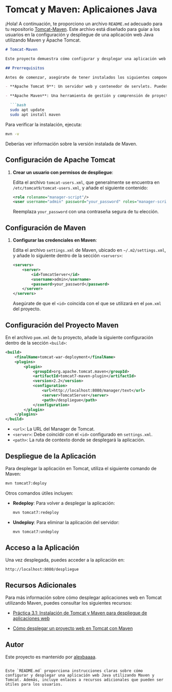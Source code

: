 # Tomcat y Maven: Aplicaiones Java
¡Hola! A continuación, te proporciono un archivo `README.md` adecuado para tu repositorio [Tomcat-Maven](https://github.com/alexbaaaa/ProyectosDespliege/tree/main/Tomcat-Maven). Este archivo está diseñado para guiar a los usuarios en la configuración y despliegue de una aplicación web Java utilizando Maven y Apache Tomcat.

```markdown
# Tomcat-Maven

Este proyecto demuestra cómo configurar y desplegar una aplicación web Java utilizando Apache Maven y Apache Tomcat.

## Prerrequisitos

Antes de comenzar, asegúrate de tener instalados los siguientes componentes:

- **Apache Tomcat 9**: Un servidor web y contenedor de servlets. Puedes descargarlo desde [tomcat.apache.org](https://tomcat.apache.org/download-90.cgi).

- **Apache Maven**: Una herramienta de gestión y comprensión de proyectos. Para instalar Maven en Debian, puedes seguir estos pasos:

  ```bash
  sudo apt update
  sudo apt install maven
  ```

  Para verificar la instalación, ejecuta:

  ```bash
  mvn -v
  ```

  Deberías ver información sobre la versión instalada de Maven.

## Configuración de Apache Tomcat

1. **Crear un usuario con permisos de despliegue**:

   Edita el archivo `tomcat-users.xml`, que generalmente se encuentra en `/etc/tomcat9/tomcat-users.xml`, y añade el siguiente contenido:

   ```xml
   <role rolename="manager-script"/>
   <user username="admin" password="your_password" roles="manager-script"/>
   ```

   Reemplaza `your_password` con una contraseña segura de tu elección.

## Configuración de Maven

1. **Configurar las credenciales en Maven**:

   Edita el archivo `settings.xml` de Maven, ubicado en `~/.m2/settings.xml`, y añade lo siguiente dentro de la sección `<servers>`:

   ```xml
   <servers>
       <server>
           <id>TomcatServer</id>
           <username>admin</username>
           <password>your_password</password>
       </server>
   </servers>
   ```

   Asegúrate de que el `<id>` coincida con el que se utilizará en el `pom.xml` del proyecto.

## Configuración del Proyecto Maven

En el archivo `pom.xml` de tu proyecto, añade la siguiente configuración dentro de la sección `<build>`:

```xml
<build>
    <finalName>tomcat-war-deployment</finalName>
    <plugins>
        <plugin>
            <groupId>org.apache.tomcat.maven</groupId>
            <artifactId>tomcat7-maven-plugin</artifactId>
            <version>2.2</version>
            <configuration>
                <url>http://localhost:8080/manager/text</url>
                <server>TomcatServer</server>
                <path>/despliegue</path>
            </configuration>
        </plugin>
    </plugins>
</build>
```

- `<url>`: La URL del Manager de Tomcat.
- `<server>`: Debe coincidir con el `<id>` configurado en `settings.xml`.
- `<path>`: La ruta de contexto donde se desplegará la aplicación.

## Despliegue de la Aplicación

Para desplegar la aplicación en Tomcat, utiliza el siguiente comando de Maven:

```bash
mvn tomcat7:deploy
```

Otros comandos útiles incluyen:

- **Redeploy**: Para volver a desplegar la aplicación:

  ```bash
  mvn tomcat7:redeploy
  ```

- **Undeploy**: Para eliminar la aplicación del servidor:

  ```bash
  mvn tomcat7:undeploy
  ```

## Acceso a la Aplicación

Una vez desplegada, puedes acceder a la aplicación en:

```
http://localhost:8080/despliegue
```

## Recursos Adicionales

Para más información sobre cómo desplegar aplicaciones web en Tomcat utilizando Maven, puedes consultar los siguientes recursos:

- [Práctica 3.1: Instalación de Tomcat y Maven para despliegue de aplicaciones web](https://raul-profesor.github.io/DEAW/P3.1-Tomcat/)

- [Cómo desplegar un proyecto web en Tomcat con Maven](https://hanolisite.wordpress.com/2018/05/01/como-de-desplegar-un-proyecto-web-en-tomcat-con-maven/)

## Autor

Este proyecto es mantenido por [alexbaaaa](https://github.com/alexbaaaa).

```

Este `README.md` proporciona instrucciones claras sobre cómo configurar y desplegar una aplicación web Java utilizando Maven y Tomcat. Además, incluye enlaces a recursos adicionales que pueden ser útiles para los usuarios. 